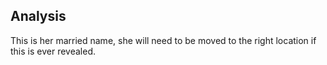 ## Analysis

This is her married name, she will need to be moved to the right location if this is ever revealed.
